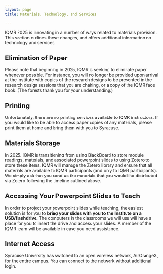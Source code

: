```yaml
---
layout: page
title: Materials, Technology, and Services

---
```


IQMR 2025 is innovating in a number of ways related to materials provision. This section outlines those changes, and offers additional information on technology and services.

## Elimination of Paper

Please note that beginning in 2025, IQMR is seeking to eliminate paper whenever possible. For instance, you will no longer be provided upon arrival at the Institute with copies of the research designs to be presented in the research design sessions that you are chairing, or a copy of the IQMR face book. (The forests thank you for your understanding.)

## Printing

Unfortunately, there are no printing services available to IQMR instructors. If you would like to be able to access paper copies of any materials, please print them at home and bring them with you to Syracuse.

## Materials Storage

In 2025, IQMR is transitioning from using BlackBoard to store module readings, materials, and associated powerpoint slides to using Zotero to store these items. IQMR will manage the Zotero library and ensure that all materials are available to IQMR participants (and only to IQMR participants). We simply ask that you send us the materials that you would like distributed via Zotero following the timeline outlined above.

## Accessing Your Powerpoint Slides to Teach

In order to project your powerpoint slides while teaching, the easiest solution is for you to **bring your slides with you to the Institute on a USB/flashdrive.** The computers in the classrooms we will use will have a place for you to insert the drive and access your slides. A member of the IQMR team will be available in case you need assistance.

## Internet Access
Syracuse University has switched to an open wireless network, AirOrangeX, for the entire campus. You can connect to the network without additional login.
